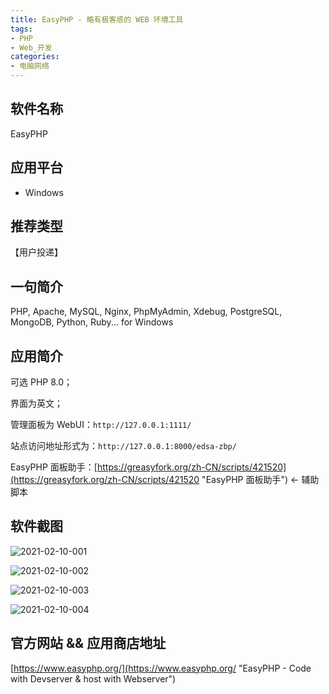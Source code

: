 ```yaml
---
title: EasyPHP - 略有极客感的 WEB 环境工具
tags:
- PHP
- Web_开发
categories:
- 电脑网络
---
```


## 软件名称

EasyPHP


## 应用平台

* Windows


## 推荐类型

【用户投递】


## 一句简介

PHP, Apache, MySQL, Nginx, PhpMyAdmin, Xdebug, PostgreSQL,
MongoDB, Python, Ruby... for Windows


## 应用简介

可选 PHP 8.0；

界面为英文；

管理面板为 WebUI：`http://127.0.0.1:1111/`

站点访问地址形式为：`http://127.0.0.1:8000/edsa-zbp/`

EasyPHP 面板助手：[https://greasyfork.org/zh-CN/scripts/421520](https://greasyfork.org/zh-CN/scripts/421520 "EasyPHP 面板助手") ← 辅助脚本


## 软件截图

![2021-02-10-001](https://i.loli.net/2021/02/10/g5BnrDJYFotWwSe.png "2021-02-10-001")

![2021-02-10-002](https://i.loli.net/2021/02/10/RIg8CZLNxMPUz5s.png "2021-02-10-002")

![2021-02-10-003](https://i.loli.net/2021/02/10/NXgICx2kqAmrMBl.png "2021-02-10-003")

![2021-02-10-004](https://i.loli.net/2021/02/10/y4hCNoxX2ISDeZA.png "2021-02-10-004")


## 官方网站 && 应用商店地址

[https://www.easyphp.org/](https://www.easyphp.org/ "EasyPHP - Code with Devserver & host with Webserver")
